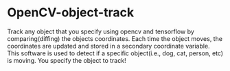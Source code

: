 # OpenCV-object-track
Track any object that you specify using opencv and tensorflow by comparing(diffing) the objects coordinates. Each time the object moves, the coordinates are updated and stored in a secondary coordinate variable. This software is used to detect if a specific object(i.e., dog, cat, person, etc) is moving. You specify the object to track!
